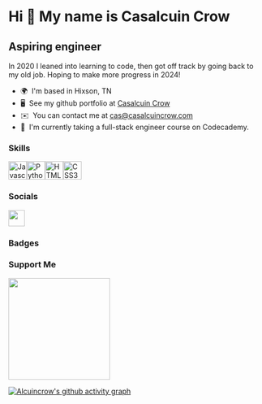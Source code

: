 Hi 👋 My name is Casalcuin Crow
===============================
Aspiring engineer
----------------------
In 2020 I leaned into learning to code, then got off track by going back to my old job. Hoping to make more progress in 2024!
* 🌍  I'm based in Hixson, TN
* 🖥️  See my github portfolio at [Casalcuin Crow](https://alcuincrow.github.io/docs/)
* ✉️  You can contact me at [cas@casalcuincrow.com](mailto:cas@casalcuincrow.com)
* 🧠  I'm currently taking a full-stack engineer course on Codecademy. 


### Skills

<p align="left"><a href="https://developer.mozilla.org/en-US/docs/Web/JavaScript" target="_blank" rel="noreferrer"><img src="https://raw.githubusercontent.com/danielcranney/readme-generator/main/public/icons/skills/javascript-colored.svg" width="36" height="36" alt="Javascript" /></a><a href="https://www.python.org/" target="_blank" rel="noreferrer"><img src="https://raw.githubusercontent.com/danielcranney/readme-generator/main/public/icons/skills/python-colored.svg" width="36" height="36" alt="Python" /></a><a href="https://developer.mozilla.org/en-US/docs/Glossary/HTML5" target="_blank" rel="noreferrer"><img src="https://raw.githubusercontent.com/danielcranney/readme-generator/main/public/icons/skills/html5-colored.svg" width="36" height="36" alt="HTML5" /></a><a href="https://www.w3.org/TR/CSS/#css" target="_blank" rel="noreferrer"><img src="https://raw.githubusercontent.com/danielcranney/readme-generator/main/public/icons/skills/css3-colored.svg" width="36" height="36" alt="CSS3" /></a>

### Socials


<p align="left"><a href="https://www.linkedin.com/in/casalcuin-crow/" target="_blank" rel="noreferrer"><img src="https://raw.githubusercontent.com/danielcranney/readme-generator/main/public/icons/socials/linkedin.svg" width="32" height="32" /></a>

### Badges

### Support Me

<a href="https://www.buymeacoffee.com/casalcuin"><img src="https://cdn.buymeacoffee.com/buttons/v2/default-yellow.png" width="200" /></a>

[![Alcuincrow's github activity graph](https://github-readme-activity-graph.vercel.app/graph?username=alcuincrow&theme=github-compact)](https://github.com/alcuincrow/github-readme-activity-graph)
